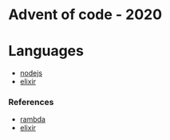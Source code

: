 # Advent of code - 2020


# Languages
- [nodejs](./nodejs)
- [elixir](./elixir)

### References
- [rambda](https://selfrefactor.github.io/rambda/#/)
- [elixir](https://hexdocs.pm/elixir/Kernel.html)
